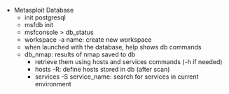 - Metasploit Database
	- init postgresql
	- msfdb init
	- msfconsole > db_status
	- workspace -a name: create new workspace
	- when launched with the database, help shows db commands
	- db_nmap: results of nmap saved to db
		- retrieve them using hosts and services commands (-h if needed)
		- hosts -R: define hosts stored in db (after scan)
		- services -S service_name: search for services in current environment